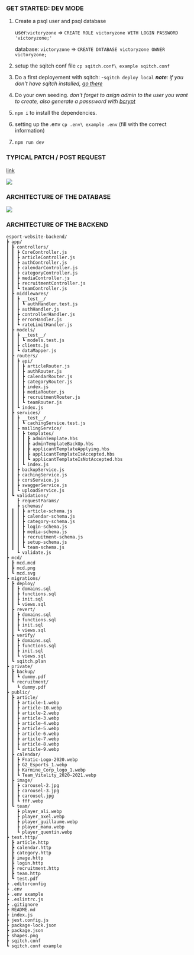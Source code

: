 ### GET STARTED: DEV MODE
1. Create a psql user and psql database

   user:`victoryzone` => `CREATE ROLE victoryzone WITH LOGIN PASSWORD 'victoryzone;'`

   database: `victoryzone` => `CREATE DATABASE victoryzone OWNER victoryzone;`
2. setup the sqitch conf file `cp sqitch.conf\ example sqitch.conf`

3. Do a first deployement with sqitch:
   -`sqitch deploy local`
   ***note**: if you don't have sqitch installed, [go there](https://sqitch.org/download/)*

4. Do your own seeding.
  *don't forget to asign admin to the user you want to create, also generate a passsword with [bcrypt](https://bcrypt-generator.com/)*

1. `npm i` to install the dependencies.

2. setting up the .env `cp .env\ example .env` (fill with the correct information)

3. `npm run dev`

### TYPICAL PATCH / POST REQUEST
[link](https://www.tldraw.com/r/v2D9rhIZWkk2TkVAMoco_32?viewport=-570%2C-956%2C4476%2C3586&page=page%3A1VJK9HJJQwed-H5qkpveL)

![](./shapes.png)

### ARCHITECTURE OF THE DATABASE

![](./mcd/mcd.png)

### ARCHITECTURE OF THE BACKEND
```
esport-website-backend/
┣ app/
┃ ┣ controllers/
┃ ┃ ┣ CoreController.js
┃ ┃ ┣ articleController.js
┃ ┃ ┣ authController.js
┃ ┃ ┣ calendarController.js
┃ ┃ ┣ categoryController.js
┃ ┃ ┣ mediaController.js
┃ ┃ ┣ recruitmentController.js
┃ ┃ ┗ teamController.js
┃ ┣ middlewares/
┃ ┃ ┣ __test__/
┃ ┃ ┃ ┗ authHandler.test.js
┃ ┃ ┣ authHandler.js
┃ ┃ ┣ controllerHandler.js
┃ ┃ ┣ errorHandler.js
┃ ┃ ┗ rateLimitHandler.js
┃ ┣ models/
┃ ┃ ┣ __test__/
┃ ┃ ┃ ┗ models.test.js
┃ ┃ ┣ clients.js
┃ ┃ ┗ dataMapper.js
┃ ┣ routers/
┃ ┃ ┣ api/
┃ ┃ ┃ ┣ articleRouter.js
┃ ┃ ┃ ┣ authRouter.js
┃ ┃ ┃ ┣ calendarRouter.js
┃ ┃ ┃ ┣ categoryRouter.js
┃ ┃ ┃ ┣ index.js
┃ ┃ ┃ ┣ mediaRouter.js
┃ ┃ ┃ ┣ recruitmentRouter.js
┃ ┃ ┃ ┗ teamRouter.js
┃ ┃ ┗ index.js
┃ ┣ services/
┃ ┃ ┣ __test__/
┃ ┃ ┃ ┗ cachingService.test.js
┃ ┃ ┣ mailingService/
┃ ┃ ┃ ┣ templates/
┃ ┃ ┃ ┃ ┣ adminTemplate.hbs
┃ ┃ ┃ ┃ ┣ adminTemplateBackUp.hbs
┃ ┃ ┃ ┃ ┣ applicantTemplateApplying.hbs
┃ ┃ ┃ ┃ ┣ applicantTemplateIsAccepted.hbs
┃ ┃ ┃ ┃ ┗ applicantTemplateIsNotAccepted.hbs
┃ ┃ ┃ ┗ index.js
┃ ┃ ┣ backupService.js
┃ ┃ ┣ cachingService.js
┃ ┃ ┣ corsService.js
┃ ┃ ┣ swaggerService.js
┃ ┃ ┗ uploadService.js
┃ ┗ validations/
┃   ┣ requestParams/
┃   ┣ schemas/
┃ ┃ ┃ ┣ article-schema.js
┃ ┃ ┃ ┣ calendar-schema.js
┃ ┃ ┃ ┣ category-schema.js
┃ ┃ ┃ ┣ login-schema.js
┃ ┃ ┃ ┣ media-schema.js
┃ ┃ ┃ ┣ recruitment-schema.js
┃ ┃ ┃ ┣ setup-schema.js
┃ ┃ ┃ ┗ team-schema.js
┃   ┗ validate.js
┣ mcd/
┃ ┣ mcd.mcd
┃ ┣ mcd.png
┃ ┗ mcd.svg
┣ migrations/
┃ ┣ deploy/
┃ ┃ ┣ domains.sql
┃ ┃ ┣ functions.sql
┃ ┃ ┣ init.sql
┃ ┃ ┗ views.sql
┃ ┣ revert/
┃ ┃ ┣ domains.sql
┃ ┃ ┣ functions.sql
┃ ┃ ┣ init.sql
┃ ┃ ┗ views.sql
┃ ┣ verify/
┃ ┃ ┣ domains.sql
┃ ┃ ┣ functions.sql
┃ ┃ ┣ init.sql
┃ ┃ ┗ views.sql
┃ ┗ sqitch.plan
┣ private/
┃ ┣ backup/
┃ ┃ ┗ dummy.pdf
┃ ┗ recruitment/
┃   ┗ dummy.pdf
┣ public/
┃ ┣ article/
┃ ┃ ┣ article-1.webp
┃ ┃ ┣ article-10.webp
┃ ┃ ┣ article-2.webp
┃ ┃ ┣ article-3.webp
┃ ┃ ┣ article-4.webp
┃ ┃ ┣ article-5.webp
┃ ┃ ┣ article-6.webp
┃ ┃ ┣ article-7.webp
┃ ┃ ┣ article-8.webp
┃ ┃ ┗ article-9.webp
┃ ┣ calendar/
┃ ┃ ┣ Fnatic-Logo-2020.webp
┃ ┃ ┣ G2_Esports_1.webp
┃ ┃ ┣ Karmine_Corp_logo_1.webp
┃ ┃ ┗ Team_Vitality_2020-2021.webp
┃ ┣ image/
┃ ┃ ┣ carousel-2.jpg
┃ ┃ ┣ carousel-3.jpg
┃ ┃ ┣ carousel.jpg
┃ ┃ ┗ fff.webp
┃ ┗ team/
┃   ┣ player_ali.webp
┃   ┣ player_axel.webp
┃   ┣ player_guillaume.webp
┃   ┣ player_manu.webp
┃   ┗ player_quentin.webp
┣ test.http/
┃ ┣ article.http
┃ ┣ calendar.http
┃ ┣ category.http
┃ ┣ image.http
┃ ┣ login.http
┃ ┣ recruitment.http
┃ ┣ team.http
┃ ┗ test.pdf
┣ .editorconfig
┣ .env
┣ .env example
┣ .eslintrc.js
┣ .gitignore
┣ README.md
┣ index.js
┣ jest.config.js
┣ package-lock.json
┣ package.json
┣ shapes.png
┣ sqitch.conf
┗ sqitch.conf example
```
